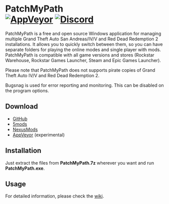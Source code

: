 # PatchMyPath<br>[![AppVeyor][appveyor-img]][appveyor-url] [![Discord][discord-img]][discord-url]

PatchMyPath is a free and open source Windows application for managing multiple Grand Theft Auto San Andreas/IV/V and Red Dead Redemption 2 installations. It allows you to quickly switch between them, so you can have separate folders for playing the online modes and single player with mods. PatchMyPath is compatible with all game versions and stores (Rockstar Warehouse, Rockstar Games Launcher, Steam and Epic Games Launcher).

Please note that PatchMyPath does not supports pirate copies of Grand Theft Auto IV/V and Red Dead Redemption 2.

Bugsnag is used for error reporting and monitoring. This can be disabled on the program options.

## Download

* [GitHub](https://github.com/justalemon/PatchMyPath/releases)
* [5mods](https://www.gta5-mods.com/tools/patchmypath)
* [NexusMods](https://www.nexusmods.com/reddeadredemption2/mods/61)
* [AppVeyor](https://ci.appveyor.com/project/justalemon/patchmypath) (experimental)

## Installation

Just extract the files from **PatchMyPath.7z** wherever you want and run **PatchMyPath.exe**.

## Usage

For detailed information, please check the [wiki](https://github.com/justalemon/PatchMyPath/wiki).

[appveyor-img]: https://img.shields.io/appveyor/build/justalemon/patchmypath?label=appveyor
[appveyor-url]: https://ci.appveyor.com/project/justalemon/patchmypath
[discord-img]: https://img.shields.io/badge/discord-join-7289DA.svg
[discord-url]: https://discord.gg/Cf6sspj
